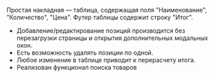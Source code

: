Простая накладная — таблица, содержащая поля "Наименование", "Количество", "Цена". Футер таблицы содержит  строку "Итог". 

- Добавление/редактирование позиций производится без перезагрузки страницы и открытия дополнительных модальных окон.
- Есть возможность удалять позиции по одной.
- Любое изменение в таблице приводит к перерасчету итога.
- Реализован функционал поиска товаров